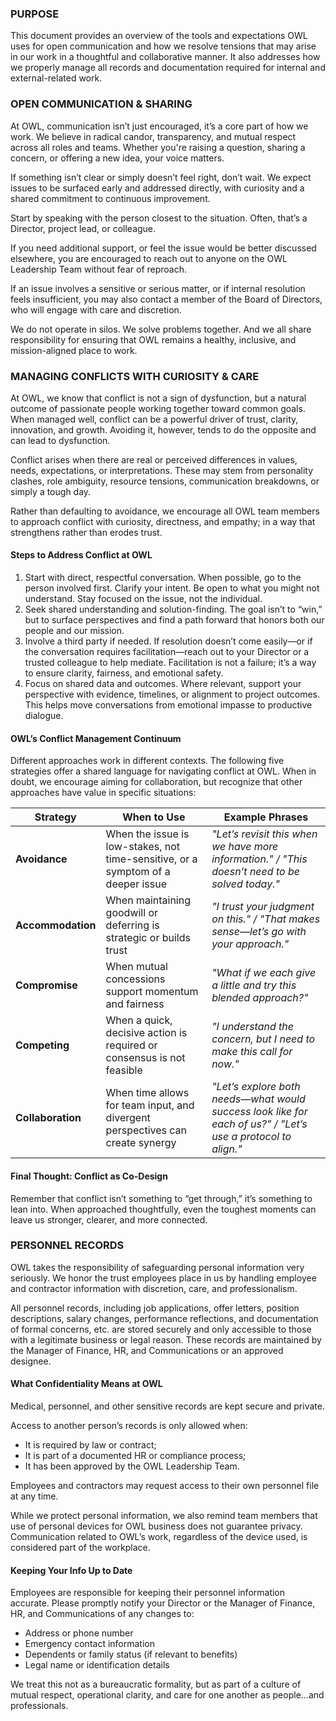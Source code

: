 ### **PURPOSE**

This document provides an overview of the tools and expectations OWL uses for open communication and how we resolve tensions that may arise in our work in a thoughtful and collaborative manner. It also addresses how we properly manage all records and documentation required for internal and external-related work.

### **OPEN COMMUNICATION & SHARING**

At OWL, communication isn’t just encouraged, it’s a core part of how we work. We believe in radical candor, transparency, and mutual respect across all roles and teams. Whether you're raising a question, sharing a concern, or offering a new idea, your voice matters.

If something isn’t clear or simply doesn’t feel right, don’t wait. We expect issues to be surfaced early and addressed directly, with curiosity and a shared commitment to continuous improvement.

Start by speaking with the person closest to the situation. Often, that’s a Director, project lead, or colleague.

If you need additional support, or feel the issue would be better discussed elsewhere, you are encouraged to reach out to anyone on the OWL Leadership Team without fear of reproach.

If an issue involves a sensitive or serious matter, or if internal resolution feels insufficient, you may also contact a member of the Board of Directors, who will engage with care and discretion.

We do not operate in silos. We solve problems together. And we all share responsibility for ensuring that OWL remains a healthy, inclusive, and mission-aligned place to work.

### **MANAGING CONFLICTS WITH CURIOSITY & CARE**

At OWL, we know that conflict is not a sign of dysfunction, but a natural outcome of passionate people working together toward common goals. When managed well, conflict can be a powerful driver of trust, clarity, innovation, and growth. Avoiding it, however, tends to do the opposite and can lead to dysfunction.

Conflict arises when there are real or perceived differences in values, needs, expectations, or interpretations. These may stem from personality clashes, role ambiguity, resource tensions, communication breakdowns, or simply a tough day.

Rather than defaulting to avoidance, we encourage all OWL team members to approach conflict with curiosity, directness, and empathy; in a way that strengthens rather than erodes trust.

#### **Steps to Address Conflict at OWL**

1. Start with direct, respectful conversation. When possible, go to the person involved first. Clarify your intent. Be open to what you might not understand. Stay focused on the issue, not the individual.  
2. Seek shared understanding and solution-finding. The goal isn’t to “win,” but to surface perspectives and find a path forward that honors both our people and our mission.  
3. Involve a third party if needed. If resolution doesn’t come easily—or if the conversation requires facilitation—reach out to your Director or a trusted colleague to help mediate. Facilitation is not a failure; it’s a way to ensure clarity, fairness, and emotional safety.  
4. Focus on shared data and outcomes. Where relevant, support your perspective with evidence, timelines, or alignment to project outcomes. This helps move conversations from emotional impasse to productive dialogue.

#### **OWL’s Conflict Management Continuum**

Different approaches work in different contexts. The following five strategies offer a shared language for navigating conflict at OWL. When in doubt, we encourage aiming for collaboration, but recognize that other approaches have value in specific situations:

| Strategy | When to Use | Example Phrases |
| ----- | ----- | ----- |
| **Avoidance** | When the issue is low-stakes, not time-sensitive, or a symptom of a deeper issue | *"Let’s revisit this when we have more information." / "This doesn’t need to be solved today."* |
| **Accommodation** | When maintaining goodwill or deferring is strategic or builds trust | *"I trust your judgment on this." / "That makes sense—let’s go with your approach."* |
| **Compromise** | When mutual concessions support momentum and fairness | *"What if we each give a little and try this blended approach?"* |
| **Competing** | When a quick, decisive action is required or consensus is not feasible | *"I understand the concern, but I need to make this call for now."* |
| **Collaboration** | When time allows for team input, and divergent perspectives can create synergy | *"Let’s explore both needs—what would success look like for each of us?" / "Let’s use a protocol to align."* |

#### **Final Thought: Conflict as Co-Design**

Remember that conflict isn’t something to “get through,” it’s something to lean into. When approached thoughtfully, even the toughest moments can leave us stronger, clearer, and more connected. 


### **PERSONNEL RECORDS** 

OWL takes the responsibility of safeguarding personal information very seriously. We honor the trust employees place in us by handling employee and contractor information with discretion, care, and professionalism.

All personnel records, including job applications, offer letters, position descriptions, salary changes, performance reflections, and documentation of formal concerns, etc. are stored securely and only accessible to those with a legitimate business or legal reason. These records are maintained by the Manager of Finance, HR, and Communications or an approved designee.

#### **What Confidentiality Means at OWL**

Medical, personnel, and other sensitive records are kept secure and private.

Access to another person’s records is only allowed when:

* It is required by law or contract;  
* It is part of a documented HR or compliance process;  
* It has been approved by the OWL Leadership Team.

Employees and contractors may request access to their own personnel file at any time.

While we protect personal information, we also remind team members that use of personal devices for OWL business does not guarantee privacy. Communication related to OWL’s work, regardless of the device used, is considered part of the workplace.

#### **Keeping Your Info Up to Date**

Employees are responsible for keeping their personnel information accurate. Please promptly notify your Director or the Manager of Finance, HR, and Communications of any changes to:

* Address or phone number  
* Emergency contact information  
* Dependents or family status (if relevant to benefits)  
* Legal name or identification details

We treat this not as a bureaucratic formality, but as part of a culture of mutual respect, operational clarity, and care for one another as people…and professionals.

